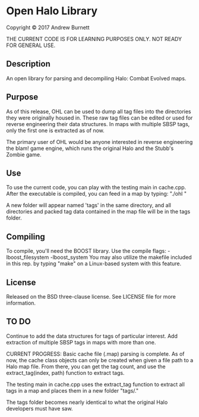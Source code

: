 # Open Halo Library
Copyright &copy; 2017 Andrew Burnett

THE CURRENT CODE IS FOR LEARNING PURPOSES ONLY.
NOT READY FOR GENERAL USE.

## Description

An open library for parsing and decompiling Halo: Combat Evolved maps.

## Purpose

As of this release, OHL can be used to dump all tag files into the directories they were originally housed in.
These raw tag files can be edited or used for reverse engineering their data structures.
In maps with multiple SBSP tags, only the first one is extracted as of now.

The primary user of OHL would be anyone interested in reverse engineering
the blam! game engine, which runs the original Halo and the Stubb's Zombie game.

## Use

To use the current code, you can play with the testing main in cache.cpp.
After the executable is compiled, you can feed in a map by typing:
"./ohl <path to mapfile>"

A new folder will appear named 'tags' in the same directory, and all directories and packed tag
data contained in the map file will be in the tags folder.

## Compiling

To compile, you'll need the BOOST library.
Use the compile flags: -lboost_filesystem -lboost_system
You may also utilize the makefile included in this rep. by typing "make"
on a Linux-based system with this feature.

## License

Released on the BSD three-clause license. See LICENSE file for more information.

## TO DO

Continue to add the data structures for tags of particular interest.
Add extraction of multiple SBSP tags in maps with more than one.

CURRENT PROGRESS:
Basic cache file (.map) parsing is complete.
As of now, the cache class objects can only be created when given a
file path to a Halo map file. From there, you can get the tag count,
and use the extract_tag(index, path) function to extract tags.

The testing main in cache.cpp uses the extract_tag function to extract all
tags in a map and places them in a new folder "tags/."

The tags folder becomes nearly identical to what the original Halo
developers must have saw.
